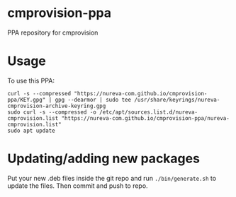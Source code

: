 # cmprovision-ppa
PPA repository for cmprovision

# Usage

To use this PPA:

```
curl -s --compressed "https://nureva-com.github.io/cmprovision-ppa/KEY.gpg" | gpg --dearmor | sudo tee /usr/share/keyrings/nureva-cmprovision-archive-keyring.gpg
sudo curl -s --compressed -o /etc/apt/sources.list.d/nureva-cmprovision.list "https://nureva-com.github.io/cmprovision-ppa/nureva-cmprovision.list"
sudo apt update
```

# Updating/adding new packages

Put your new .deb files inside the git repo and run `./bin/generate.sh` to
update the files. Then commit and push to repo.
